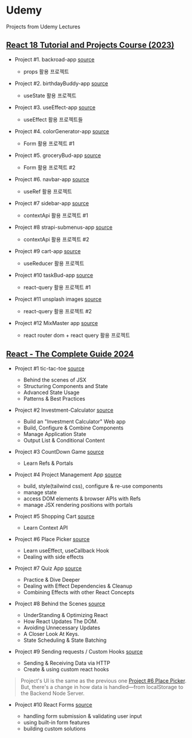 # Udemy

Projects from Udemy Lectures

## [React 18 Tutorial and Projects Course (2023)](https://www.udemy.com/course/react-tutorial-and-projects-course/)

- Project #1. backroad-app [source](<https://github.com/jiyeon-dev/udemy/tree/main/React%2018%20Tutorial%20and%20Projects%20Course%20(2023)/backroad-app>)
  - props 활용 프로젝트
- Project #2. birthdayBuddy-app [source](<https://github.com/jiyeon-dev/udemy/tree/main/React%2018%20Tutorial%20and%20Projects%20Course%20(2023)/birthdayBuddy-app>)

  - useState 활용 프로젝트

- Project #3. useEffect-app [source](<https://github.com/jiyeon-dev/udemy/tree/main/React%2018%20Tutorial%20and%20Projects%20Course%20(2023)/useEffect-app>)

  - useEffect 활용 프로젝트들

- Project #4. colorGenerator-app [source](<https://github.com/jiyeon-dev/udemy/tree/main/React%2018%20Tutorial%20and%20Projects%20Course%20(2023)/colorGenerator-app>)

  - Form 활용 프로젝트 #1

- Project #5. groceryBud-app [source](<https://github.com/jiyeon-dev/udemy/tree/main/React%2018%20Tutorial%20and%20Projects%20Course%20(2023)/groceryBud-app>)

  - Form 활용 프로젝트 #2

- Project #6. navbar-app [source](<https://github.com/jiyeon-dev/udemy/tree/main/React%2018%20Tutorial%20and%20Projects%20Course%20(2023)/navbar-app>)

  - useRef 활용 프로젝트

- Project #7 sidebar-app [source](<https://github.com/jiyeon-dev/udemy/tree/main/React%2018%20Tutorial%20and%20Projects%20Course%20(2023)/sidebar-app>)

  - contextApi 활용 프로젝트 #1

- Project #8 strapi-submenus-app [source](<https://github.com/jiyeon-dev/udemy/tree/main/React%2018%20Tutorial%20and%20Projects%20Course%20(2023)/strapi-submenus-app>)

  - contextApi 활용 프로젝트 #2

- Project #9 cart-app [source](<https://github.com/jiyeon-dev/udemy/tree/main/React%2018%20Tutorial%20and%20Projects%20Course%20(2023)/cart-app>)

  - useReducer 활용 프로젝트

- Project #10 taskBud-app [source](<https://github.com/jiyeon-dev/udemy/tree/main/React%2018%20Tutorial%20and%20Projects%20Course%20(2023)/taskBud-app>)

  - react-query 활용 프로젝트 #1

- Project #11 unsplash images [source](<https://github.com/jiyeon-dev/udemy/tree/main/React%2018%20Tutorial%20and%20Projects%20Course%20(2023)/unsplash-images>)

  - react-query 활용 프로젝트 #2

- Project #12 MixMaster app [source](<https://github.com/jiyeon-dev/udemy/tree/main/React%2018%20Tutorial%20and%20Projects%20Course%20(2023)/mixmaster-app>)

  - react router dom + react query 활용 프로젝트

## [React - The Complete Guide 2024](https://www.udemy.com/course/best-react/)

- Project #1 tic-tac-toe [source](https://github.com/jiyeon-dev/udemy/tree/main/React-TheCompleteGuide2024/01-tic-tac-toe)

  - Behind the scenes of JSX
  - Structuring Components and State
  - Advanced State Usage
  - Patterns & Best Practices

- Project #2 Investment-Calculator [source](https://github.com/jiyeon-dev/udemy/tree/main/React-TheCompleteGuide2024/02-investment-calculator)

  - Build an "Investment Calculator" Web app
  - Build, Configure & Combine Components
  - Manage Application State
  - Output List & Conditional Content

- Project #3 CountDown Game [source](https://github.com/jiyeon-dev/udemy/tree/main/React-TheCompleteGuide2024/03-countdown)

  - Learn Refs & Portals

- Project #4 Project Management App [source](https://github.com/jiyeon-dev/udemy/tree/main/React-TheCompleteGuide2024/04-project-management-app)

  - build, style(tailwind css), configure & re-use components
  - manage state
  - access DOM elements & browser APIs with Refs
  - manage JSX rendering positions with portals

- Project #5 Shopping Cart [source](https://github.com/jiyeon-dev/udemy/tree/main/React-TheCompleteGuide2024/05-shopping-cart)

  - Learn Context API

- Project #6 Place Picker [source](https://github.com/jiyeon-dev/udemy/tree/main/React-TheCompleteGuide2024/06-place-picker)

  - Learn useEffect, useCallback Hook
  - Dealing with side effects

- Project #7 Quiz App [source](https://github.com/jiyeon-dev/udemy/tree/main/React-TheCompleteGuide2024/07-quiz-app)

  - Practice & Dive Deeper
  - Dealing with Effect Dependencies & Cleanup
  - Combining Effects with other React Concepts

- Project #8 Behind the Scenes [source](https://github.com/jiyeon-dev/udemy/tree/main/React-TheCompleteGuide2024/08-behind-scenes)

  - UnderStanding & Optimizing React
  - How React Updates The DOM.
  - Avoiding Unnecessary Updates
  - A Closer Look At Keys.
  - State Scheduling & State Batching

- Project #9 Sending requests / Custom Hooks [source](https://github.com/jiyeon-dev/udemy/tree/main/React-TheCompleteGuide2024/09-sending-requests)

  - Sending & Receiving Data via HTTP
  - Create & using custom react hooks

> Project's UI is the same as the previous one [Project #6 Place Picker](https://github.com/jiyeon-dev/udemy/tree/main/React-TheCompleteGuide2024/06-place-picker). But, there's a change in how data is handled—from localStorage to the Backend Node Server.

- Project #10 React Forms [source](https://github.com/jiyeon-dev/udemy/tree/main/React-TheCompleteGuide2024/10-react-forms)

  - handling form submission & validating user input
  - using built-in form features
  - building custom solutions
